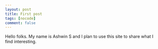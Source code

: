 ```yaml
---
layout: post
title: First post
tags: [nocode]
comment: false
---
```


Hello folks. My name is Ashwin S and I plan to use this site to share what I find interesting.